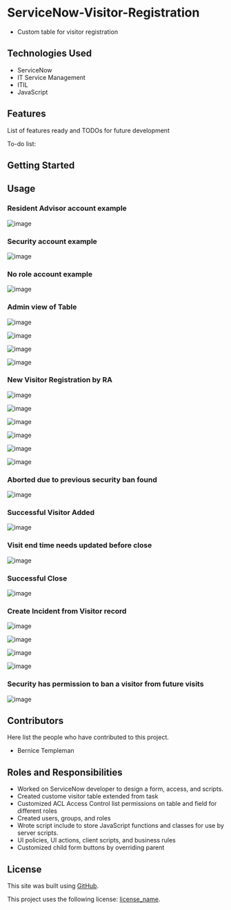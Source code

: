 # ServiceNow-Visitor-Registration

- Custom table for visitor registration


## Technologies Used
- ServiceNow
- IT Service Management
- ITIL
- JavaScript

## Features

List of features ready and TODOs for future development

To-do list:


## Getting Started

## Usage

### Resident Advisor account example
![image](https://user-images.githubusercontent.com/12488769/147842304-593576ab-7964-440b-97bd-bd2af51e24e7.png)

### Security account example
![image](https://user-images.githubusercontent.com/12488769/147842319-7961b27b-64d0-4abb-8810-22d035db8b5a.png)

### No role account example
![image](https://user-images.githubusercontent.com/12488769/147842331-e8fb7262-8258-40f3-ab51-20788b89a370.png)

### Admin view of Table
![image](https://user-images.githubusercontent.com/12488769/147842376-fdcb8331-e47f-4a46-9d40-0e9424aa575b.png)

![image](https://user-images.githubusercontent.com/12488769/147842405-6cc15e6d-e96a-4215-9d1d-a87b88b5cb3c.png)

![image](https://user-images.githubusercontent.com/12488769/147842420-54015856-6196-4284-aa8f-f2b3b2c21318.png)

![image](https://user-images.githubusercontent.com/12488769/147842434-97923a75-e663-425d-b68a-7d47d63b080f.png)

### New Visitor Registration by RA
![image](https://user-images.githubusercontent.com/12488769/147842498-76699680-555b-474b-828a-6013dca86026.png)

![image](https://user-images.githubusercontent.com/12488769/147842509-44c0652d-6f81-45fc-bf01-65416f5ec3d5.png)

![image](https://user-images.githubusercontent.com/12488769/147842531-d37d8c89-5327-462e-8824-3a98a95864bb.png)

![image](https://user-images.githubusercontent.com/12488769/147842544-4d9e9f57-fa97-4ee6-a29d-a524e3e4affc.png)

![image](https://user-images.githubusercontent.com/12488769/147842553-ffa199e1-b503-4610-9ed4-21e109786013.png)

![image](https://user-images.githubusercontent.com/12488769/147842561-82500ce8-4243-421c-8e2f-dceecd7da9ca.png)

### Aborted due to previous security ban found
![image](https://user-images.githubusercontent.com/12488769/147842642-3c08b303-1a67-424c-98ef-dbb2fa4d6d32.png)

### Successful Visitor Added
![image](https://user-images.githubusercontent.com/12488769/147842699-f212415e-4306-4947-86e4-66d1b903d978.png)

### Visit end time needs updated before close
![image](https://user-images.githubusercontent.com/12488769/147842728-5866a790-f22e-44f7-add2-e9194daf8b14.png)

### Successful Close
![image](https://user-images.githubusercontent.com/12488769/147842746-963ea632-d089-4f0f-a5c9-0569c55ec59f.png)

### Create Incident from Visitor record
![image](https://user-images.githubusercontent.com/12488769/147842797-384a4986-2c0c-422e-aebf-7c38fea6e4a2.png)

![image](https://user-images.githubusercontent.com/12488769/147842810-d460b532-3718-4c7f-8c60-ffdfb77c5a83.png)

![image](https://user-images.githubusercontent.com/12488769/147842826-f75f7ae0-6285-4929-b552-13961358a572.png)

![image](https://user-images.githubusercontent.com/12488769/147842845-92471595-efaa-47cd-a631-f85230f76351.png)

### Security has permission to ban a visitor from future visits
![image](https://user-images.githubusercontent.com/12488769/147842869-e8d7445f-adae-4f9c-9fee-605f5df76be6.png)


## Contributors
Here list the people who have contributed to this project. 
- Bernice Templeman

## Roles and Responsibilities
- Worked on ServiceNow developer to design a form, access, and scripts.
- Created custome visitor table extended from task
- Customized ACL Access Control list permissions on table and field for different roles
- Created users, groups, and roles
- Wrote script include to store JavaScript functions and classes for use by server scripts.
- UI policies, UI actions, client scripts, and business rules
- Customized child form buttons by overriding parent

## License
This site was built using [GitHub](https://docs.github.com/en/github/writing-on-github/getting-started-with-writing-and-formatting-on-github/basic-writing-and-formatting-syntax#links).

This project uses the following license: [license_name](https://github.com/bernicetempleman/PROJECT-NAME).
